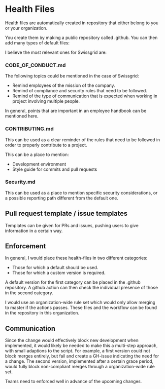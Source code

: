 # Health Files

Health files are automatically created in repository that either belong to you or your organization.

You create them by making a public repository called .github. You can then add many types of default files:

I believe the most relevant ones for Swissgrid are:

### CODE_OF_CONDUCT.md

The following topics could be mentioned in the case of Swissgrid:

- Remind employees of the mission of the company.
- Remind of compliance and security rules that need to be followed.
- Remind of the type of communication that is expected when working in project involving multiple people.

In general, points that are important in an employee handbook can be mentioned here.

### CONTRIBUTING.md

This can be used as a clear reminder of the rules that need to be followed in order to properly contribute to a project.

This can be a place to mention:

- Development environment 
- Style guide for commits and pull requests

### Security.md

This can be used as a place to mention specific security considerations, or a possible reporting path different from the default one.

## Pull request template / issue templates

Templates can be given for PRs and issues, pushing users to give information in a certain way.

## Enforcement

In general, I would place these health-files in two different categories:

- Those for which a default should be used.
- Those for which a custom version is required.

A default version for the first category can be placed in the .github repository.
A github action can then check the individual presence of those in the second category.

I would use an organization-wide rule set which would only allow merging to master if the actions passes.
These files and the workflow can be found in the repository in this organization.

## Communication

Since the change would effectively block new development when implemented, it would likely be needed to make this a multi-step approach, with small adaptions to the script.
For example, a first version could not block merges entirely, but fail and create a GH-issue indicating the need for a change. The second version, implemented after a certain grace period, would fully block non-compliant merges through a organization-wide rule set.

Teams need to enforced well in advance of the upcoming changes.
